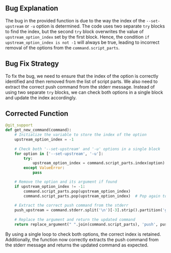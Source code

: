 ## Bug Explanation
The bug in the provided function is due to the way the index of the `--set-upstream` or `-u` option is determined. The code uses two separate `try` blocks to find the index, but the second `try` block overwrites the value of `upstream_option_index` set by the first block. Hence, the condition `if upstream_option_index is not -1` will always be true, leading to incorrect removal of the options from the `command.script_parts`.

## Bug Fix Strategy
To fix the bug, we need to ensure that the index of the option is correctly identified and then removed from the list of script parts. We also need to extract the correct push command from the stderr message. Instead of using two separate `try` blocks, we can check both options in a single block and update the index accordingly.

## Corrected Function

```python
@git_support
def get_new_command(command):
    # Initialize the variable to store the index of the option
    upstream_option_index = -1
    
    # Check both '--set-upstream' and '-u' options in a single block
    for option in ['--set-upstream', '-u']:
        try:
            upstream_option_index = command.script_parts.index(option)
        except ValueError:
            pass

    # Remove the option and its argument if found
    if upstream_option_index != -1:
        command.script_parts.pop(upstream_option_index)
        command.script_parts.pop(upstream_option_index)  # Pop again to remove the argument
        
    # Extract the correct push command from the stderr
    push_upstream = command.stderr.split('\n')[-3].strip().partition('git ')[2]
    
    # Replace the argument and return the updated command
    return replace_argument(" ".join(command.script_parts), 'push', push_upstream)
```

By using a single loop to check both options, the correct index is retained. Additionally, the function now correctly extracts the push command from the stderr message and returns the updated command as expected.
